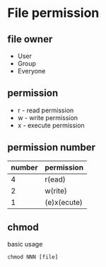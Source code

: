 File permission
===

file owner
---
- User
- Group
- Everyone

permission
---
- r - read permission
- w - write permission
- x - execute permission

permission number
---
|number|permission |
|------|-----------|
|4     |r(ead)     |
|2     |w(rite)    |
|1     |(e)x(ecute)|


chmod
---
basic usage
```
chmod NNN [file]
```
